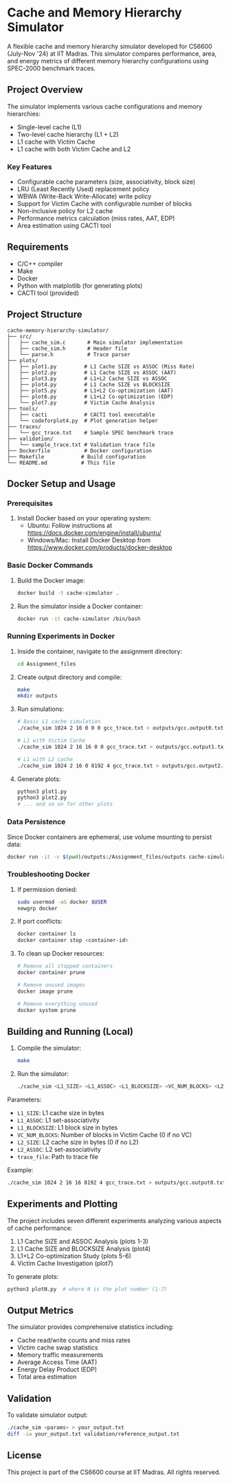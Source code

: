 # Cache and Memory Hierarchy Simulator

A flexible cache and memory hierarchy simulator developed for CS6600 (July-Nov '24) at IIT Madras. This simulator compares performance, area, and energy metrics of different memory hierarchy configurations using SPEC-2000 benchmark traces.

## Project Overview

The simulator implements various cache configurations and memory hierarchies:
- Single-level cache (L1)
- Two-level cache hierarchy (L1 + L2)
- L1 cache with Victim Cache
- L1 cache with both Victim Cache and L2

### Key Features

- Configurable cache parameters (size, associativity, block size)
- LRU (Least Recently Used) replacement policy
- WBWA (Write-Back Write-Allocate) write policy
- Support for Victim Cache with configurable number of blocks
- Non-inclusive policy for L2 cache
- Performance metrics calculation (miss rates, AAT, EDP)
- Area estimation using CACTI tool

## Requirements

- C/C++ compiler
- Make
- Docker
- Python with matplotlib (for generating plots)
- CACTI tool (provided)

## Project Structure

```
cache-memory-hierarchy-simulator/
├── src/
│   ├── cache_sim.c       # Main simulator implementation
│   ├── cache_sim.h       # Header file
│   └── parse.h           # Trace parser
├── plots/
│   ├── plot1.py         # L1 Cache SIZE vs ASSOC (Miss Rate)
│   ├── plot2.py         # L1 Cache SIZE vs ASSOC (AAT)
│   ├── plot3.py         # L1+L2 Cache SIZE vs ASSOC
│   ├── plot4.py         # L1 Cache SIZE vs BLOCKSIZE
│   ├── plot5.py         # L1+L2 Co-optimization (AAT)
│   ├── plot6.py         # L1+L2 Co-optimization (EDP)
│   └── plot7.py         # Victim Cache Analysis
├── tools/
│   ├── cacti            # CACTI tool executable
│   └── codeforplot4.py  # Plot generation helper
├── traces/
│   └── gcc_trace.txt    # Sample SPEC benchmark trace
├── validation/
│   └── sample_trace.txt # Validation trace file
├── Dockerfile           # Docker configuration
├── Makefile            # Build configuration
└── README.md           # This file
```

## Docker Setup and Usage

### Prerequisites

1. Install Docker based on your operating system:
   - Ubuntu: Follow instructions at https://docs.docker.com/engine/install/ubuntu/
   - Windows/Mac: Install Docker Desktop from https://www.docker.com/products/docker-desktop

### Basic Docker Commands

1. Build the Docker image:
   ```bash
   docker build -t cache-simulator .
   ```

2. Run the simulator inside a Docker container:
   ```bash
   docker run -it cache-simulator /bin/bash
   ```

### Running Experiments in Docker

1. Inside the container, navigate to the assignment directory:
   ```bash
   cd Assignment_files
   ```

2. Create output directory and compile:
   ```bash
   make
   mkdir outputs
   ```

3. Run simulations:
   ```bash
   # Basic L1 cache simulation
   ./cache_sim 1024 2 16 0 0 0 gcc_trace.txt > outputs/gcc.output0.txt

   # L1 with Victim Cache
   ./cache_sim 1024 2 16 16 0 0 gcc_trace.txt > outputs/gcc.output1.txt

   # L1 with L2 cache
   ./cache_sim 1024 2 16 0 8192 4 gcc_trace.txt > outputs/gcc.output2.txt
   ```

4. Generate plots:
   ```bash
   python3 plot1.py
   python3 plot2.py
   # ... and so on for other plots
   ```

### Data Persistence

Since Docker containers are ephemeral, use volume mounting to persist data:
```bash
docker run -it -v $(pwd)/outputs:/Assignment_files/outputs cache-simulator /bin/bash
```

### Troubleshooting Docker

1. If permission denied:
   ```bash
   sudo usermod -aG docker $USER
   newgrp docker
   ```

2. If port conflicts:
   ```bash
   docker container ls
   docker container stop <container-id>
   ```

3. To clean up Docker resources:
   ```bash
   # Remove all stopped containers
   docker container prune

   # Remove unused images
   docker image prune

   # Remove everything unused
   docker system prune
   ```

## Building and Running (Local)

1. Compile the simulator:
   ```bash
   make
   ```

2. Run the simulator:
   ```bash
   ./cache_sim <L1_SIZE> <L1_ASSOC> <L1_BLOCKSIZE> <VC_NUM_BLOCKS> <L2_SIZE> <L2_ASSOC> <trace_file>
   ```

Parameters:
- `L1_SIZE`: L1 cache size in bytes
- `L1_ASSOC`: L1 set-associativity
- `L1_BLOCKSIZE`: L1 block size in bytes
- `VC_NUM_BLOCKS`: Number of blocks in Victim Cache (0 if no VC)
- `L2_SIZE`: L2 cache size in bytes (0 if no L2)
- `L2_ASSOC`: L2 set-associativity
- `trace_file`: Path to trace file

Example:
```bash
./cache_sim 1024 2 16 16 8192 4 gcc_trace.txt > outputs/gcc.output0.txt
```

## Experiments and Plotting

The project includes seven different experiments analyzing various aspects of cache performance:

1. L1 Cache SIZE and ASSOC Analysis (plots 1-3)
2. L1 Cache SIZE and BLOCKSIZE Analysis (plot4)
3. L1+L2 Co-optimization Study (plots 5-6)
4. Victim Cache Investigation (plot7)

To generate plots:
```bash
python3 plotN.py  # where N is the plot number (1-7)
```

## Output Metrics

The simulator provides comprehensive statistics including:
- Cache read/write counts and miss rates
- Victim cache swap statistics
- Memory traffic measurements
- Average Access Time (AAT)
- Energy Delay Product (EDP)
- Total area estimation

## Validation

To validate simulator output:
```bash
./cache_sim <params> > your_output.txt
diff -iw your_output.txt validation/reference_output.txt
```

## License

This project is part of the CS6600 course at IIT Madras. All rights reserved.
